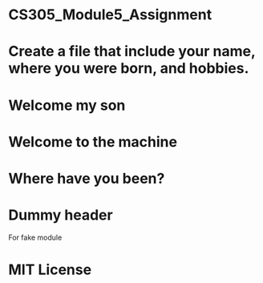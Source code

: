 # CS305_Module5_Assignment
# Create a file that include your name, where you were born, and hobbies. 

# Welcome my son
# Welcome to the machine
# Where have you been?

# Dummy header
For fake module

# MIT License 
